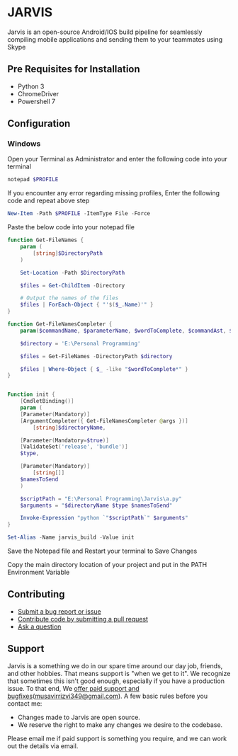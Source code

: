 # JARVIS

Jarvis is an open-source Android/IOS build pipeline for seamlessly compiling mobile applications and sending them to your teammates using Skype

## Pre Requisites for Installation

- Python 3
- ChromeDriver
- Powershell 7

## Configuration

### Windows

Open your Terminal as Administrator and enter the following code into your terminal

```ps1
notepad $PROFILE
```

If you encounter any error regarding missing profiles, Enter the following code and repeat above step

```ps1
New-Item -Path $PROFILE -ItemType File -Force
```

Paste the below code into your notepad file

```ps1
function Get-FileNames {
    param (
        [string]$DirectoryPath
    )

    Set-Location -Path $DirectoryPath

    $files = Get-ChildItem -Directory

    # Output the names of the files
    $files | ForEach-Object { "'$($_.Name)'" }
}

function Get-FileNamesCompleter {
    param($commandName, $parameterName, $wordToComplete, $commandAst, $fakeBoundParameter)

    $directory = 'E:\Personal Programming'

    $files = Get-FileNames -DirectoryPath $directory

    $files | Where-Object { $_ -like "$wordToComplete*" }
}


Function init {
    [CmdletBinding()]
    param (
	[Parameter(Mandatory)]
	[ArgumentCompleter({ Get-FileNamesCompleter @args })]
        [string]$directoryName,

	[Parameter(Mandatory=$true)]
	[ValidateSet('release', 'bundle')]
	$type,

	[Parameter(Mandatory)]
        [string[]]
	$namesToSend
    )

    $scriptPath = "E:\Personal Programming\Jarvis\a.py"
    $arguments = "$directoryName $type $namesToSend"

    Invoke-Expression "python `"$scriptPath`" $arguments"
}

Set-Alias -Name jarvis_build -Value init
```

Save the Notepad file and Restart your terminal to Save Changes

Copy the main directory location of your project and put in the PATH Environment Variable

## Contributing

- [Submit a bug report or issue](<https://github.com/AashirRaz/Jarvis/wiki/Filing-a-(good)-bug-report>)
- [Contribute code by submitting a pull request](<https://github.com/AashirRaz/Jarvis/wiki/Contributing-a-(good)-pull-request>)
- [Ask a question](https://github.com/AashirRaz/Jarvis/issues)

## Support

Jarvis is a something we do in our spare time around our day job, friends, and other hobbies. That means support is "when we get to it". We recognize that sometimes this isn't good enough, especially if you have a production issue. To that end, We [offer paid support and bugfixes](syedaashirraza123@gmail.com)(musavirrizvi349@gmail.com). A few basic rules before you contact me:

- Changes made to Jarvis are open source.
- We reserve the right to make any changes we desire to the codebase.

Please email me if paid support is something you require, and we can work out the details via email.
